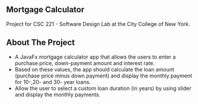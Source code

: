 ## Mortgage Calculator
Project for CSC 221 - Software Design Lab at the City College of New York.
## About The Project
- A JavaFx mortgage calculator app that allows the users to enter a purchase price, down-payment amount and interest rate.
- Based on these values, the app should calculate the loan amount (purchase price minus down payment) and display the monthly payment for 10-,20- and 30- year loans.
- Allow the user to select a custom loan duration (in years) by using slider and display the monthly payments.
